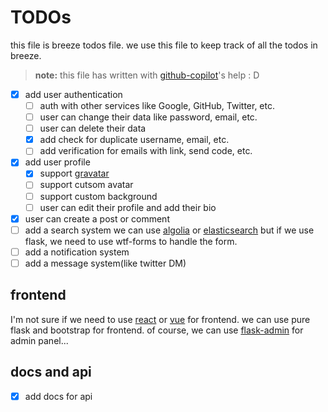 # TODOs

this file is breeze todos file. we use this file to keep track of all the todos in breeze.

> __**note:**__  this file has written with [github-copilot](https://copilot.github.com/)'s help : D

* [x] add user authentication
    - [ ] auth with other services like Google, GitHub, Twitter, etc.
    - [ ] user can change their data like password, email, etc.
    - [ ] user can delete their data
    - [X] add check for duplicate username, email, etc.
    - [ ] add verification for emails with link, send code, etc.
* [x] add user profile
    - [X] support [gravatar](https://en.gravatar.com/)
    - [ ] support cutsom avatar
    - [ ] support custom background
    - [ ] user can edit their profile and add their bio

* [X] user can create a post or comment
* [ ] add a search system
   we can use [algolia](https://www.algolia.com/) or [elasticsearch](https://www.elastic.co/) but if we use flask, we need to use wtf-forms to handle the form.
* [ ] add a notification system
* [ ] add a message system(like twitter DM)

## frontend

I'm not sure if we need to use [react](https://reactjs.org/) or [vue](https://vuejs.org/) for frontend. we can use pure flask and bootstrap for frontend. of course, we can use [flask-admin](https://flask-admin.readthedocs.io/en/latest/) for admin panel...

## docs and api

* [X] add docs for api
